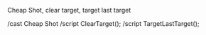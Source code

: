 Cheap Shot, clear target, target last target

/cast Cheap Shot
/script ClearTarget();
/script TargetLastTarget();